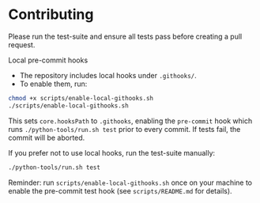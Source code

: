 # Contributing

Please run the test-suite and ensure all tests pass before creating a pull request.

Local pre-commit hooks
- The repository includes local hooks under `.githooks/`.
- To enable them, run:

```bash
chmod +x scripts/enable-local-githooks.sh
./scripts/enable-local-githooks.sh
```

This sets `core.hooksPath` to `.githooks`, enabling the `pre-commit` hook which runs `./python-tools/run.sh test` prior to every commit. If tests fail, the commit will be aborted.

If you prefer not to use local hooks, run the test-suite manually:

```bash
./python-tools/run.sh test
```

Reminder: run `scripts/enable-local-githooks.sh` once on your machine to enable the pre-commit test hook (see `scripts/README.md` for details).
